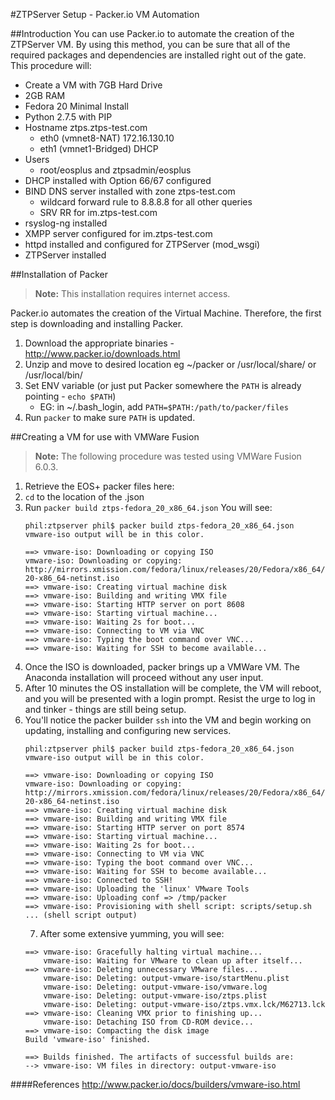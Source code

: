 #ZTPServer Setup - Packer.io VM Automation

##Introduction
You can use Packer.io to automate the creation of the ZTPServer VM.  By using this method, you can be sure that all of the required packages and dependencies are installed right out of the gate.  This procedure will:

* Create a VM with 7GB Hard Drive
* 2GB RAM
* Fedora 20 Minimal Install
* Python 2.7.5 with PIP
* Hostname ztps.ztps-test.com
    * eth0 (vmnet8-NAT) 172.16.130.10
    * eth1 (vmnet1-Bridged) DHCP
* Users
    * root/eosplus and ztpsadmin/eosplus
* DHCP installed with Option 66/67 configured
* BIND DNS server installed with zone ztps-test.com
    * wildcard forward rule to 8.8.8.8 for all other queries
    * SRV RR for im.ztps-test.com
* rsyslog-ng installed
* XMPP server configured for im.ztps-test.com
* httpd installed and configured for ZTPServer (mod_wsgi)
* ZTPServer installed

##Installation of Packer
> **Note:** This installation requires internet access.

Packer.io automates the creation of the Virtual Machine.  Therefore, the first step is downloading and installing Packer.

1. Download the appropriate binaries - http://www.packer.io/downloads.html
2. Unzip and move to desired location eg ~/packer or /usr/local/share/ or /usr/local/bin/
3. Set ENV variable (or just put Packer somewhere the ```PATH``` is already pointing - ```echo $PATH```)
    * EG: in ~/.bash_login, add ```PATH=$PATH:/path/to/packer/files```
4. Run ```packer``` to make sure ```PATH``` is updated.

##Creating a VM for use with VMWare Fusion
> **Note:** The following procedure was tested using VMWare Fusion 6.0.3.

1. Retrieve the EOS+ packer files here: 
2. ```cd``` to the location of the .json
3. Run ```packer build ztps-fedora_20_x86_64.json```
    You will see:
    ```
    phil:ztpserver phil$ packer build ztps-fedora_20_x86_64.json
    vmware-iso output will be in this color.
    
    ==> vmware-iso: Downloading or copying ISO
    vmware-iso: Downloading or copying: http://mirrors.xmission.com/fedora/linux/releases/20/Fedora/x86_64/iso/Fedora-20-x86_64-netinst.iso
    ==> vmware-iso: Creating virtual machine disk
    ==> vmware-iso: Building and writing VMX file
    ==> vmware-iso: Starting HTTP server on port 8608
    ==> vmware-iso: Starting virtual machine...
    ==> vmware-iso: Waiting 2s for boot...
    ==> vmware-iso: Connecting to VM via VNC
    ==> vmware-iso: Typing the boot command over VNC...
    ==> vmware-iso: Waiting for SSH to become available...
    ```
4. Once the ISO is downloaded, packer brings up a VMWare VM. The Anaconda installation will proceed without any user input.
5. After 10 minutes the OS installation will be complete, the VM will reboot, and you will be presented with a login prompt.  Resist the urge to log in and tinker - things are still being setup.
6. You'll notice the packer builder ```ssh``` into the VM and begin working on updating, installing and configuring new services.
    ```
    phil:ztpserver phil$ packer build ztps-fedora_20_x86_64.json
    vmware-iso output will be in this color.
    
    ==> vmware-iso: Downloading or copying ISO
    vmware-iso: Downloading or copying: http://mirrors.xmission.com/fedora/linux/releases/20/Fedora/x86_64/iso/Fedora-20-x86_64-netinst.iso
    ==> vmware-iso: Creating virtual machine disk
    ==> vmware-iso: Building and writing VMX file
    ==> vmware-iso: Starting HTTP server on port 8574
    ==> vmware-iso: Starting virtual machine...
    ==> vmware-iso: Waiting 2s for boot...
    ==> vmware-iso: Connecting to VM via VNC
    ==> vmware-iso: Typing the boot command over VNC...
    ==> vmware-iso: Waiting for SSH to become available...
    ==> vmware-iso: Connected to SSH!
    ==> vmware-iso: Uploading the 'linux' VMware Tools
    ==> vmware-iso: Uploading conf => /tmp/packer
    ==> vmware-iso: Provisioning with shell script: scripts/setup.sh
    ... (shell script output)
    ```
    7. After some extensive yumming, you will see:
    ```
    ==> vmware-iso: Gracefully halting virtual machine...
        vmware-iso: Waiting for VMware to clean up after itself...
    ==> vmware-iso: Deleting unnecessary VMware files...
        vmware-iso: Deleting: output-vmware-iso/startMenu.plist
        vmware-iso: Deleting: output-vmware-iso/vmware.log
        vmware-iso: Deleting: output-vmware-iso/ztps.plist
        vmware-iso: Deleting: output-vmware-iso/ztps.vmx.lck/M62713.lck
    ==> vmware-iso: Cleaning VMX prior to finishing up...
        vmware-iso: Detaching ISO from CD-ROM device...
    ==> vmware-iso: Compacting the disk image
    Build 'vmware-iso' finished.
    
    ==> Builds finished. The artifacts of successful builds are:
    --> vmware-iso: VM files in directory: output-vmware-iso
    ```


####References
http://www.packer.io/docs/builders/vmware-iso.html
